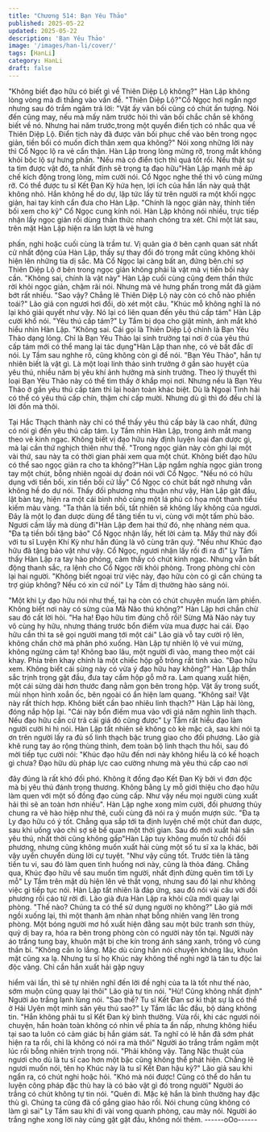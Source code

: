 ```yaml
---
title: "Chương 514: Bạn Yêu Thảo"
published: 2025-05-22
updated: 2025-05-22
description: 'Bạn Yêu Thảo'
image: '/images/han-li/cover/'
tags: [HanLi]
category: HanLi
draft: false
---
```


"Không biết đạo hữu có biết gì về Thiên Diệp Lộ không?" Hàn Lập
không lòng vòng mà đi thẳng vào vấn đề.
"Thiên Diệp Lộ?"Cổ Ngọc hơi ngẩn ngơ nhưng sau đó trầm ngâm
trả lời:
"Vật ấy vãn bối cũng có chút ấn tượng. Nói đến cũng may, nếu mà
mấy năm trước hỏi thì vãn bối chắc chắn sẽ không biết về nó.
Nhưng hai năm trước,trong một quyển điển tịch có nhắc qua về
Thiên Diệp Lộ. Điển tịch này đã được vãn bối phục chế vào bên
trong ngọc giản, tiền bối có muốn đích thân xem qua không?" Nói
xong những lời này thì Cổ Ngọc lộ ra vẻ cẩn thận.
Hàn Lập trong lòng mừng rỡ, trong mắt không khỏi bộc lộ sự
hưng phấn.
"Nếu mà có điển tịch thì quá tốt rồi. Nếu thật sự ta tìm được vật
đó, ta nhất định sẽ trọng tạ đạo hữu"Hàn Lập mạnh mẽ áp chế
kích động trong lòng, mỉm cười nói.
Cổ Ngọc nghe thế thì vô cùng mừng rỡ. Có thể được tu sĩ Kết
Đan Kỳ hứa hẹn, lợi ích của hắn lần này quả thật không nhỏ.
Hắn không hề do dự, lập tức lấy từ trên người ra một khối ngọc
giản, hai tay kính cẩn đưa cho Hàn Lập.
"Chính là ngọc giản này, thỉnh tiền bối xem cho kỹ" Cổ Ngọc cung
kính nói.
Hàn Lập không nói nhiều, trực tiếp nhận lấy ngọc giản rồi dùng
thần thức nhanh chóng tra xét.
Chỉ một lát sau, trên mặt Hàn Lập hiện ra lần lượt là vẻ hưng

phấn, nghi hoặc cuối cùng là trầm tư.
Vị quản gia ở bên cạnh quan sát nhất cử nhất động của Hàn Lập,
thấy sự thay đổi đó trong mắt cũng không khỏi hiện lên những tia
dị sắc.
Mà Cổ Ngọc lại càng bất an, đứng bên.chỉ sợ Thiên Diệp Lộ ở
bên trong ngọc giản không phải là vật mà vị tiền bối này cần.
"Không sai, chính là vật này" Hàn Lập cuối cùng cũng đem thần
thức rời khỏi ngọc giản, chậm rãi nói. Nhưng mà vẻ hưng phấn
trong mắt đã giảm bớt rất nhiều.
"Sao vậy? Chẳng lẽ Thiên Diệp Lộ này còn có chỗ nào phiền
toái?" Lão giả con ngươi hơi đổi, dò xét một câu.
"Khúc mỗ không nghĩ là nó lại khó giải quyết như vậy. Nó lại có
liên quan đến yêu thú cấp tám" Hàn Lập cười khổ nói.
"Yêu thú cấp tám?" Ly Tầm bị dọa cho giật mình, ánh mắt khó
hiểu nhìn Hàn Lập.
"Không sai. Cái gọi là Thiên Diệp Lộ chính là Bạn Yêu Thảo dạng
lỏng. Chỉ là Bạn Yêu Thảo lại sinh trưởng tại nơi ở của yêu thú
cấp tám mới có thể mang lại tác dụng"Hàn Lập than nhẹ, có vẻ
bất đắc dĩ nói.
Ly Tầm sau nghhe rõ, cũng không còn gì để nói.
"Bạn Yêu Thảo", hắn tự nhiên biết là vật gì. Là một loại linh thảo
sinh trưởng ở gần sào huyệt của yêu thú, nhiều năm bị yêu khí
ảnh hưởng mà sinh trưởng.
Theo lý thuyết thì loại Bạn Yêu Thảo này có thể tìm thấy ở khắp
mọi nơi. Nhưng nếu là Bạn Yêu Thảo ở gần yêu thú cấp tám thì
lại hoàn toàn khác biệt.
Dù là Ngoại Tinh hải có thể có yêu thú cấp chín, thậm chí cấp
mười. Nhưng dù gì thì đó đều chỉ là lời đồn mà thôi.

Tại Hắc Thạch thành này chỉ có thể thấy yêu thú cấp bảy là cao
nhất, đứng có nói gì đến yêu thú cấp tám.
Ly Tầm nhìn Hàn Lập, trong ánh mắt mang theo vẻ kinh ngạc.
Không biết vị đạo hữu này định luyện loại đan dược gì, mà lại cần
thứ nghịch thiên như thế.
"Trong ngọc giản này còn ghi lại một vài thứ, sau này ta có thời
gian phải xem qua một chút. Không biết đạo hữu có thể sao ngọc
giản ra cho ta không?"Hàn Lập ngắm nghía ngọc giản trong tay
một chút, bỗng nhiên ngoài dự đoán nói với Cổ Ngọc.
"Nếu nó có hữu dụng với tiền bối, xin tiền bối cứ lấy" Cổ Ngọc có
chút bất ngờ nhưng vẫn không hề do dự nói.
Thấy đối phương nhu thuận như vậy, Hàn Lập gật đầu, lật bàn
tay, hiện ra một cái bình nhỏ cùng một lá phù có họa một thanh
tiểu kiếm màu vàng.
"Ta thân là tiền bối, tất nhiên sẽ không lấy không của ngươi. Đây
là một lọ đan dược dùng để tăng tiến tu vi, cùng với một tấm phù
bảo. Ngươi cầm lấy mà dùng đi"Hàn Lập đem hai thứ đó, nhẹ
nhàng ném qua.
"Đa tạ tiền bối tặng bảo" Cổ Ngọc nhận lấy, hết lời cảm tạ.
Mấy thứ này đối với tu sĩ Luyện Khí Kỳ như hắn đúng là vô cùng
trân quý.
"Nếu như Khúc đạo hữu đã tặng bảo vật như vậy. Cổ Ngọc, ngươi
nhận lấy rồi đi ra đi" Ly Tầm thấy Hàn Lập ra tay hào phóng, cảm
thấy có chút kinh ngạc. Nhưng vẫn bất động thanh sắc, ra lệnh
cho Cổ Ngọc rời khỏi phòng.
Trong phòng chỉ còn lại hai người.
"Không biết ngoại trừ việc này, đạo hữu còn có gì cần chúng ta trợ
giúp không? Nếu có xin cứ nói" Ly Tầm dị thường hào sảng nói.

"Một khi Ly đạo hữu nói như thế, tại hạ còn có chút chuyện muốn
làm phiền. Không biết nơi này có sừng của Mã Não thú không?"
Hàn Lập hơi chần chừ sau đó cất lời hỏi.
"Ha ha! Đạo hữu tìm đúng chỗ rồi! Sừng Mã Não này tuy vô cùng
hy hữu, nhưng tháng trước bổn điếm vừa mua được hai cái. Đạo
hữu cần thì ta sẽ gọi người mang tới một cái" Lão già vỗ tay cười
rộ lên, không chần chờ mà phân phó xuống.
Hàn Lập tự nhiên lộ vẻ vui mừng, không ngừng cảm tạ!
Không bao lâu, một người đi vào, mang theo một cái khay.
Phía trên khay chính là một chiếc hộp gỗ trông rất tinh xảo.
"Đạo hữu xem. Không biết cái sừng này có vừa ý đạo hữu hay
không?"
Hàn Lập thần sắc trịnh trọng gật đầu, đưa tay cầm hộp gỗ mở ra.
Lam quang xuất hiện, một cái sừng dài hơn thước đang nằm gọn
bên trong hộp.
Vật ấy trong suốt, mũi nhọn hình xoắn ốc, bên ngoài có ẩn hiện
lam quang.
"Không sai! Vật này rất thích hợp. Không biết cần bao nhiêu linh
thạch?" Hàn Lập hài lòng, đóng nắp hộp lại.
"Cái này bổn điếm mua vào với giá năm nghìn linh thạch. Nếu đạo
hữu cần cứ trả cái giá đó cũng được" Ly Tầm rất hiểu đạo làm
người cười hì hì nói. Hàn Lập tất nhiên sẽ không cò kè mặc cả,
sau khi nói tạ ơn trên người lấy ra đủ số linh thạch bậc trung giao
cho đối phương.
Lão già khẽ rung tay áo rộng thùng thình, đem toàn bộ linh thạch
thu hồi, sau đó mời tiếp tục cười nói:
"Khúc đạo hữu đến nơi này không hiểu là có kế hoạch gì chưa?
Đạo hữu dù pháp lực cao cường nhưng mà yêu thú cấp cao nơi

đây đúng là rất khó đối phó. Không ít đồng đạo Kết Đan Kỳ bởi vì
đơn độc mà bị yêu thú đánh trọng thương. Không bằng Ly mỗ giới
thiệu cho đạo hữu làm quen với một số đồng đạo cùng cấp. Như
vậy nếu mọi người cùng xuất hải thì sẽ an toàn hơn nhiều".
Hàn Lập nghe xong mỉm cười, đối phương thủy chung ra vẻ hào
hiệp như thê, cuối cùng đã nói ra ý muốn mượn sức.
"Đa tạ Ly đạo hữu có ý tốt. Chẳng qua sắp tới ta định luyện chế
một chút đan dược, sau khi uống vào chỉ sợ sẽ bế quan một thời
gian. Sau đó mới xuất hải săn yêu thú, nhất thời cũng không
gấp"Hàn Lập tuy không muốn từ chối đối phương, nhưng cũng
không muốn xuất hải cùng một số tu sĩ xa lạ khác, bởi vậy uyển
chuyển dùng lời cự tuyệt.
"Như vậy cũng tốt. Trước tiên là tăng tiến tu vi, sau đó làm quen
tình huống nơi này, cũng là thỏa đáng. Chẳng qua, Khúc đạo hữu
về sau muốn tìm người, nhất định đừng quên tìm tới Ly mỗ" Ly
Tầm trên mặt dù hiện lên vẻ thất vọng, nhưng sau đó lại như
không việc gì tiếp tục nói.
Hàn Lập tất nhiên là đáp ứng, sau đó nói vài câu với đối phương
rồi cáo từ rời đi.
Lão già đưa Hàn Lập ra khỏi cửa mới quay lại phòng.
"Thế nào? Chúng ta có thể sử dụng người nọ không?" Lão giả
mới ngồi xuống lại, thì một thanh âm nhàn nhạt bỗng nhiên vang
lên trong phòng.
Một bóng người mơ hồ xuất hiện đằng sau một bức tranh sơn
thủy, quỷ dị bay ra, hóa ra bên trong phòng còn có người này tồn
tại.
Người này áo trắng tung bay, khuôn mặt bị che kín trong ánh
sáng xanh, trông vô cùng thần bí.
"Không cần lo lắng. Mặc dù cùng hắn nói chuyện không lâu,
khuôn mặt cũng xa lạ. Nhưng tu sĩ họ Khúc này không thể nghi
ngờ là tán tu độc lai độc vãng. Chỉ cần hắn xuất hải gặp nguy

hiểm vài lần, thì sẽ tự nhiên nghĩ đến lời đề nghị của ta là tốt như
thế nào, sớm muộn cũng quay lại thôi" Lão già tự tin nói.
"Hừ! Cũng không nhất định" Người áo trắng lạnh lùng nói.
"Sao thế? Tu sĩ Kết Đan sơ kì thật sự là có thể ở Hải Uyên một
mình săn yêu thú sao?" Ly Tầm lắc lắc đầu, bộ dáng không tin.
"Hắn không phải tu sĩ Kết Đan kỳ bình thường. Vừa rồi, khi các
ngươi nói chuyện, hắn hoàn toàn không có nhìn về phía ta ẩn
nấp, nhưng không hiểu tại sao ta luôn có cảm giác bị hắn giám
sát. Ta nghĩ có lẽ hắn đã sớm phát hiện ra ta rồi, chỉ là không có
nói ra mà thôi" Người áo trắng trầm ngâm một lúc rồi bỗng nhiên
trịnh trọng nói.
"Phải không vậy. Tàng Nặc thuật của ngươi cho dù là tu sĩ cao
hơn một bậc cũng không thể phát hiện. Chẳng lẽ ngươi muốn nói,
tên họ Khúc này là tu sĩ Kết Đan hậu kỳ?" Lão giả sau khi ngẩn ra,
có chút nghi hoặc hỏi.
"Khó mà nói được! Cũng có thể do hắn tu luyện công pháp đặc
thù hay là có bảo vật gì đó trong người" Người áo trắng có chút
không tự tin nói.
"Quên đi. Mặc kệ hắn là bình thường hay đặc thù gì. Chúng ta
cũng đã cố gắng giao hảo rồi. Nói chung cũng không có làm gì
sai" Ly Tầm sau khi đi vài vong quanh phòng, cau mày nói.
Người áo trắng nghe xong lời này cũng gật gật đầu, không nói
thêm.
------oOo------
